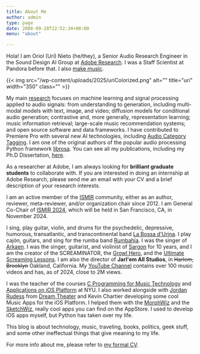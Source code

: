 ```yaml
---
title: About Me
author: admin
type: page
date: 2008-09-28T22:52:34+00:00
menu: "about"

---
```

Hola! I am Oriol (Uri) Nieto (he/they), a Senior Audio Research Engineer in the Sound Design AI Group at [Adobe Research][1]. I was a Staff Scientist at Pandora before that. I also [make music](https://www.urinieto.com/music-videos/).

{{< img src="/wp-content/uploads/2025/uriColorized.png" alt="" title="uri" width="350" class="" >}}

My main [research](https://ccrma.stanford.edu/~urinieto/MARL/publications.php) focuses on machine learning and signal processing applied to audio signals: from understanding to generation, including multi-modal models with text, image, and video; diffusion models for conditional audio generation; contrastive and, more generally, representation learning; music information retrieval; large-scale music recommendation systems; and open source software and data frameworks. 
I have contributed to Premiere Pro with several new AI technologies, including [Audio Category Tagging](https://helpx.adobe.com/premiere-pro/using/audio-auto-tagging.html).
I am one of the original authors of the popular audio processing Python framework [librosa](https://librosa.org/).
You can see all my publications, including my Ph.D Dissertation, [here][3].

As a researcher at Adobe, I am always looking for **brilliant graduate students** to collaborate with. 
If you are interested in doing an internship at Adobe Research, please send me an email with your CV and a brief description of your research interests.

I am an active member of the [ISMIR](https://ismir.net/) community, either as an author, reviewer, meta-reviewer, and/or organization chair since 2012.
I am General Co-Chair of [ISMIR 2024](https://ismir2024.ismir.net/), which will be held in San Francisco, CA, in November 2024.

I sing, play guitar, violin, and drums for the psychedelic, depressive, humorous, transatlantic, and transcontinental band [La Bossa d'Urina](http://labossadurina.com). I play cajón, guitars, and sing for the rumba band [Rumbahía](https://open.spotify.com/artist/33eHLBhvDL2U5Xaar4Quel?si=32VQzSBiQGiO98g_wj9D7Q). I was the singer of [Arkaen](https://open.spotify.com/artist/0JrPYalpR8Tnzln37ZQUSI?si=RmWGGL1tSUabK2XS1GBPxw). I was the singer, guitarist, and violinist of [Sargon](https://www.facebook.com/sargonmetal/) for 10 years, and I am the creator of the SCREAMINATOR, the [Growl Hero](https://ccrma.stanford.edu/~urinieto/256/growlhero/index.html), and the [Ultimate Screaming Lessons](https://www.youtube.com/watch?v=1dAdsOjVChI&list=PL473A703483112034). I am also the director of **Jarl'em All Studios**, in ~~Harlem, Brooklyn~~ Oakland, California. 
My [YouTube Channel](https://www.youtube.com/@enochroot83) contains over 100 music videos and has, as of 2024, close to 2M views.

I was the teacher of the courses [C Programming for Music Technology][7] and [Applications on iOS Platform](https://ccrma.stanford.edu/~urinieto/MARL/iOS/) at NYU. I also worked alongside with [Jordan Rudess][8] from [Dream Theater][9] and Kevin Chartier developing some cool Music Apps for the iOS Platform. I helped them with the [MorphWiz][10] and the [SketchWiz][11], really cool apps you can find on the AppStore. I used to develop iOS apps myself, but Python has taken over my life.

This blog is about technology, music, traveling, books, politics, geek stuff, and some other ineffectual things that give meaning to my life. 

For more info about me, please refer to [my formal CV][13].

 [1]: https://research.adobe.com/
 [2]: http://sargonmetal.com/en/
 [3]: https://ccrma.stanford.edu/~urinieto/MARL/publications.php
 [4]: https://ccrma.stanford.edu/~urinieto/256/growlhero/
 [5]: http://urinieto.com/ultimate-screaming-lessons/
 [6]: https://steinhardt.nyu.edu/marl
 [7]: https://steinhardt.nyu.edu/courses/c-programming-music-technology
 [8]: http://jordanrudess.com/
 [9]: http://dreamtheater.net/
 [10]: http://itunes.apple.com/us/app/morphwiz/id377345348?mt=8
 [11]: http://itunes.apple.com/us/app/sketchwiz/id392835926?mt=8
 [13]: https://ccrma.stanford.edu/~urinieto/cv.pdf
